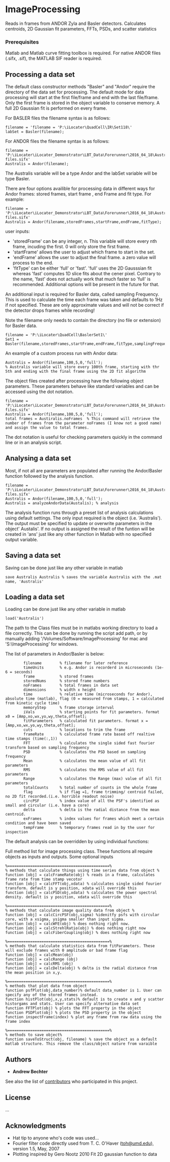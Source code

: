 # ImageProcessing
Reads in frames from ANDOR Zyla and Basler detectors. Calculates centroids, 2D Gaussian fit parameters, FFTs, PSDs, and scatter statistics

### Prerequisites
Matlab and Matlab curve fitting toolbox is required. 
For native ANDOR files (.sifx, .sif), the MATLAB SIF reader is required.

## Processing a data set

The default class constructor methods "Basler" and "Andor" require the directory of the data set for processing. The default mode for data processing will start at the first file/frame and end with the last file/frame. Only the first frame is stored in the object variable to conserve memory. A full 2D Gaussian fit is performed on every frame. 

For BASLER files the filename syntax is as follows:
```
filename = 'filename = 'P:\iLocater\QuadCell\IR\Set118\'
labSet = Basler(filename);
```
For ANDOR files the filename syntax is as follows:
```
filename = 'P:\iLocater\iLocater_Demonstrator\LBT_Data\Forerunner\2016_04_18\Australis\Australis_1\Spooled files.sifx'
Australis = Andor(filename);
```
The Australis variable will be a type Andor and the labSet variable will be type Basler. 

There are four options availible for processing data in different ways for Andor frames: stored frames, start frame , end Frame and fit type. For example:

```
filename = 'P:\iLocater\iLocater_Demonstrator\LBT_Data\Forerunner\2016_04_18\Australis\Australis_1\Spooled files.sifx'
Australis = Andor(filename,storedFrames,startFrame,endFrame,fitType);
```

user inputs:
- 'storedFrame' can be any integer, n. This variable will store every nth frame, incuding the first. 0 will only store the first frame.
- 'startFrame' allows the user to adjust which frame to start in the set. 
- 'endFrame' allows the user to adjust the final frame. a zero value will process to the end. 
- 'fitType' can be either 'full' or 'fast'. 'full' uses the 2D Gausssian fit whereas 'fast' computes 1D slice fits about the cener pixel. Contrary to the name, 'fast' does not actually work that much faster so 'full' is recommended. Additional options will be present in the future for that. 

An additional input is required for Basler data, called sampling Frequency. This is used to calculate the time each frame was taken and defaults to 1Hz if not specified. These are only approximate values and will not be correct if the detector drops frames while recording!

Note the filename only needs to contain the directory (no file or extension) for Basler data. 

```
filename = 'P:\iLocater\QuadCell\BaslerSet1\'
Set1 = Basler(filename,storedFrames,startFrame,endFrame,fitType,samplingFrequency);
```

An example of a custom process run with Andor data:

```
Australis = Andor(filename,100,5,0,'full'); 
% Australis variable will store every 100th frame, starting with thr 5th and ending with the final frame using the 2D fit algorithm
```
The object files created after processing have the following object parameters. These parameters behave like standard variables and can be accessed using the dot notation. 

```
filename = 'P:\iLocater\iLocater_Demonstrator\LBT_Data\Forerunner\2016_04_18\Australis\Australis_1\Spooled files.sifx'
Australis = Andor(filename,100,5,0,'full'); 
total frames = Austiralis.noFrames  % This command will retrieve the number of frames from the parameter noFrames (I know not a good name) and assign the value to total frames.
```
The dot notation is useful for checking parameters quickly in the command line or in an analysis script. 

## Analysing a data set

Most, if not all are parameters are populated after running the Andor/Basler function followed by the analysis function. 

```
filename = 'P:\iLocater\iLocater_Demonstrator\LBT_Data\Forerunner\2016_04_18\Australis\Australis_1\Spooled files.sifx'
Australis = Andor(filename,100,5,0,'full'); 
Australis = analyzeAndorData(Austalis); % analysis
```
The analysis function runs through a preset list of analysis calculations using default settings. The only input required is the object (i.e. 'Australis'). The output must be specified to update or overwrite parameters in the object' Austalis'. If no output is assigned the result of the funtion will be created in 'ans' just like any other function in Matlab with no specified output variable. 

## Saving a data set

Saving can be done just like any other variable in matlab
```
save Australis Australis % saves the variable Australis with the .mat name, 'Australis'
```

## Loading a data set

Loading can be done just like any other variable in matlab
```
load('Australis') 
```
The path to the Class files must be in matlabs working directory to load a file correctly. This can be done by running the script add path, or by manually adding '/Volumes/Software/ImageProcessing' for mac and 'S:\ImageProcessing' for windows. 


The list of parameters in Andor/Basler is below:

```
        filename        % filename for later reference
        timeUnits       % e.g. Andor is recorderd in microseconds (1e-6 = seconds)
        frame           % stored frames
        storedNums      % stored frame numbers
        noFrames        % total frames in data set
        dimensions      % width x height
        time            % relative time (microseconds for Andor), absolute time (matlab), flag (0 = measured from stamps, 1 = calculated from kinetic cycle time)
        memoryStep      % frame storage interval
        iVals           % starting points for fit parameters. format x0 = [Amp,xo,wx,yo,wy,theta,offset];
        fitParameters   % calculated fit parameters. format x = [Amp,xo,wx,yo,wy,theta,offset];
        cuts            % locations to trim the frame
        frameRate       % calculated frame rate based off realtive time stamps (time(:,1))
        FFT             % calculates the single sided fast fourier transform based on sampling frequency
        PSD             % calculates the PSD based on sampling frequency
        Mean            % calculates the mean value of all fit parameters
        RMS             % calculates the RMS value of all fit parameters
        Range           % calculates the Range (max) value of all fit parameters
        totalCounts     % total number of counts in the whole frame
        flag            % if flag =1, frame trimming/ centroid failed, no 2D fit recorded.(i.e. horrible readout noise)
        circPSF         % index value of all the PSF's identified as small and circular (i.e. have a core)
        delta           % delta is the radial distance from the mean centroid.
        exFrames        % index values for frames which meet a certain condition and have been saved
        tempFrame       % temporary frames read in by the user for inspection

```

The default analysis can be overridden by using individual functions:

Full method list for image processing class. These functions all require objects as inputs and outputs. Some optional inputs 
```
%=============================================%
% methods that calculate things using time series data from object %
function [obj] = calcFrameRate(obj) % reads in a frame, calculates frame rate from time stamp vecotor 
function [obj] = calcFFT(obj,xdata) % calculates single sided fourier transform. default is y position, xdata will override this 
function [obj] = calcPSD(obj,xdata) % calculates the power spectral density. default is y position, xdata will override this

%=============================================%
% methods that calculate image quality data from object %
function [obj] = calcCircPSF(obj,sigma) %idenitfy psfs with circular core, with a xsigma, ysigma smaller than input sigma. 
function [obj] = calcWFE(obj) % does nothing right now.
function [obj] = calcStrehlRatio(obj) % does nothing right now
function [obj] = calcFiberCoupling(obj) % does nothing right now

%=============================================%
% methods that calculate statistics data from fitParameters. These will exclude frames with 0 amplitude or bad frame flag 
function [obj] = calcMean(obj)
function [obj] = calcRange (obj)
function [obj] = calcRMS (obj)
function [obj] = calcDelta(obj) % delta is the radial distance from the mean position in x,y. 

%=============================================%
% methods that plot data from object
function psfPlot(obj,data_number)% default data_number is 1. User can specify any of the stored frames instead.
function histPlot(obj,x,y,stats)% default is to create x and y scatter historgams and stats. User can specify alternative data set
function FFTPlot(obj) % plots the FFT property in the object
function PSDPlot(obj) % plots the PSD property in the object
function inspectFrame(index) % plot any frame from raw data using the frame index

%=============================================%
% methods to save object%
function saveToStruct(obj, filename) % save the object as a default matlab structure. This remove the class/object nature from varaible
```

## Authors
* **Andrew Bechter** 

See also the list of [contributors](https://github.com/ImageProcessing/contributors) who participated in this project.

## License

...

## Acknowledgments

* Hat tip to anyone who's code was used...
* Fourier filter code directly used from T. C. O'Haver (toh@umd.edu),  version 1.5, May, 2007 
* Plotting inspired by Gero Nootz 2010 Fit 2D gaussian function to data
